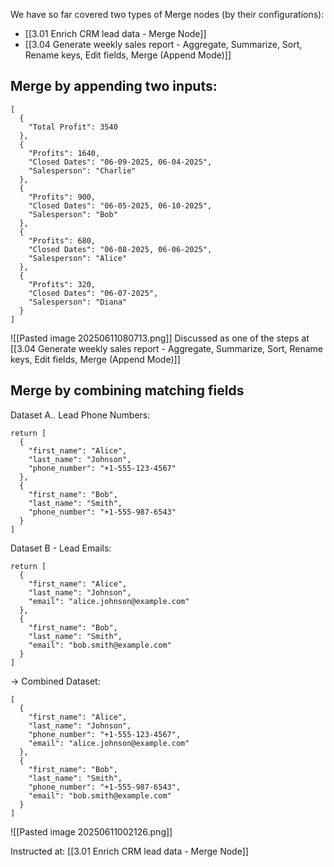 We have so far covered two types of Merge nodes (by their configurations):
- [[3.01 Enrich CRM lead data - Merge Node]]
- [[3.04 Generate weekly sales report - Aggregate, Summarize, Sort, Rename keys, Edit fields, Merge (Append Mode)]]

## Merge by appending two inputs:
```
[
  {
    "Total Profit": 3540
  },
  {
    "Profits": 1640,
    "Closed Dates": "06-09-2025, 06-04-2025",
    "Salesperson": "Charlie"
  },
  {
    "Profits": 900,
    "Closed Dates": "06-05-2025, 06-10-2025",
    "Salesperson": "Bob"
  },
  {
    "Profits": 680,
    "Closed Dates": "06-08-2025, 06-06-2025",
    "Salesperson": "Alice"
  },
  {
    "Profits": 320,
    "Closed Dates": "06-07-2025",
    "Salesperson": "Diana"
  }
]
```

![[Pasted image 20250611080713.png]]
Discussed as one of the steps at [[3.04 Generate weekly sales report - Aggregate, Summarize, Sort, Rename keys, Edit fields, Merge (Append Mode)]]
## Merge by combining matching fields

Dataset A.. Lead Phone Numbers:
```
return [
  {
    "first_name": "Alice",
    "last_name": "Johnson",
    "phone_number": "+1-555-123-4567"
  },
  {
    "first_name": "Bob",
    "last_name": "Smith",
    "phone_number": "+1-555-987-6543"
  }
]
```

Dataset B - Lead Emails:
```
return [
  {
    "first_name": "Alice",
    "last_name": "Johnson",
    "email": "alice.johnson@example.com"
  },
  {
    "first_name": "Bob",
    "last_name": "Smith",
    "email": "bob.smith@example.com"
  }
]
```


-> Combined Dataset:
```
[
  {
    "first_name": "Alice",
    "last_name": "Johnson",
    "phone_number": "+1-555-123-4567",
    "email": "alice.johnson@example.com"
  },
  {
    "first_name": "Bob",
    "last_name": "Smith",
    "phone_number": "+1-555-987-6543",
    "email": "bob.smith@example.com"
  }
]
```

![[Pasted image 20250611002126.png]]

Instructed at: [[3.01 Enrich CRM lead data - Merge Node]]